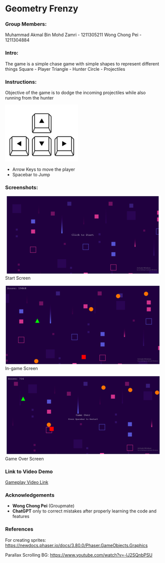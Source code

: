 # Geometry Frenzy

### Group Members:
Muhammad Akmal Bin Mohd Zamri - 1211305211
Wong Chong Pei - 1211304884

### Intro:
The game is a simple chase game with simple shapes to represent different things
Square - Player
Triangle - Hunter
Circle - Projectiles

### Instructions:
Objective of the game is to dodge the incoming projectiles while also running from the hunter

![alt text](image.png)
* Arrow Keys to move the player
* Spacebar to Jump

### Screenshots:
![alt text](image-1.png)
Start Screen

![alt text](image-3.png)
In-game Screen

![alt text](image-2.png)
Game Over Screen

### Link to Video Demo
[Gameplay Video Link](https://youtu.be/tqRbACMiVt4)

### Acknowledgements
* **Wong Chong Pei** (Groupmate)
* **ChatGPT** only to correct mistakes after properly learning the code and features 

### References
For creating sprites: https://newdocs.phaser.io/docs/3.80.0/Phaser.GameObjects.Graphics

Parallax Scrolling BG: https://www.youtube.com/watch?v=-lJ2SQnbPSU
